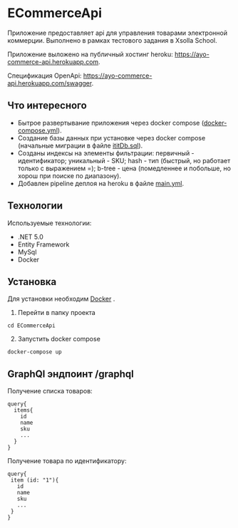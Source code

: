 # ECommerceApi

Приложение предоставляет api для управления товарами электронной коммерции. Выполнено в рамках тестового задания в Xsolla School.

Приложение выложено на публичный хостинг heroku: https://ayo-commerce-api.herokuapp.com.

Спецификация OpenApi: https://ayo-commerce-api.herokuapp.com/swagger.

## Что интересного

- Бытрое развертывание приложения через docker compose ([docker-compose.yml](ECommerceApi/docker-compose.yml)).
- Создание базы данных при установке через docker compose (начальные миграции в файле [ititDb.sql](ECommerceApi/initDb.sql)).
- Созданы индексы на элементы фильтрации: первичный - идентификатор; уникальный - SKU; hash - тип (быстрый, но работает только с выражением =); b-tree - цена (помедленнее и побольше, но хорош при поиске по диапазону).
- Добавлен pipeline деплоя на heroku в файле [main.yml](.github/workflows/main.yml).

## Технологии

Используемые технологии:

- .NET 5.0
- Entity Framework
- MySql
- Docker

## Установка

Для установки необходим [Docker](https://www.docker.com/products/docker-desktop) .

1. Перейти в папку проекта
```
cd ECommerceApi
```
2. Запустить docker compose
```
docker-compose up
```

## GraphQl эндпоинт /graphql

Получение списка товаров:
```
query{
  items{
    id
    name
    sku
    ...
  }
}
 ```
 Получение товара по идентификатору:
 ```
 query{
  item (id: "1"){
    id
    name
    sku
    ...
  }
}
 ```
